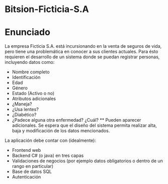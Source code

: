 # Bitsion-Ficticia-S.A
# Enunciado

La empresa Ficticia S.A. está incursionando en la venta de seguros de vida, pero tiene una problemática en conocer a sus clientes actuales. Para ésto requieren el desarrollo de un sistema donde se puedan registrar personas, incluyendo datos como:
- Nombre completo
- Identificación
- Edad
- Género
- Estado (Activo o no)
- Atributos adicionales
- ¿Maneja?
- ¿Usa lentes?
- ¿Diabético?
- ¿Padece alguna otra enfermedad? ¿Cuál?
** Pueden aparecer adicionales.
Se espera que el diseño del sistema permita realizar alta, baja y modificación de los datos mencionados.

La aplicación debe contar con (idealmente):
* Frontend web
* Backend C# (o java) en tres capas
* Validaciones de negocios (por ejemplo datos obligatorios o dentro de un rango en particular)
* Base de datos SQL
* Autenticación